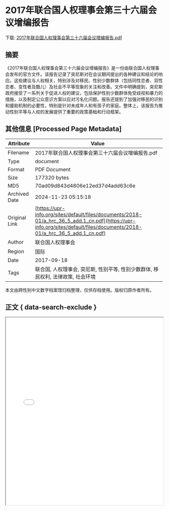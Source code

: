 # 2017年联合国人权理事会第三十六届会议增编报告

<!-- tcd_download_link -->
下载: <a href="2017年联合国人权理事会第三十六届会议增编报告.pdf" download>2017年联合国人权理事会第三十六届会议增编报告.pdf</a>
<!-- tcd_download_link_end -->

## 摘要

<!-- tcd_abstract -->
《2017年联合国人权理事会第三十六届会议增编报告》是一份由联合国人权理事会发布的官方文件。该报告记录了突尼斯对在会议期间提出的各种建议和结论的响应。这些建议与人权相关，特别涉及对移民、性别少数群体（包括同性恋者、双性恋者、变性者及酷儿）及社会不平等现象的关注和改善。文件中明确提到，突尼斯政府接受了一系列关于促进人权的建议，包括保护性别少数群体免受歧视和暴力的措施，以及制定公众意识方案以应对污名化问题。报告还提到了加强对移民的识别和援助机制的必要性，特别是针对未成年人和有孩子的家庭。整体上，该报告为推动性别平等与人权的发展提供了重要的政策基础和行动框架。

<!-- tcd_abstract_end -->

## 其他信息 [Processed Page Metadata]

| Attribute       | Value                                  |
|-----------------|----------------------------------------|
| Filename        | 2017年联合国人权理事会第三十六届会议增编报告.pdf                             |
| Type            | document                                 |
| Format          | PDF Document                               |
| Size            | 177320 bytes                           |
| MD5             | 70ad09d843d4806e12ed37d4add63c6e                                  |
| Archived Date   | 2024-11-23 05:15:18                             |
| Original Link   | [https://upr-info.org/sites/default/files/documents/2018-01/a_hrc_36_5_add.1_cn.pdf](https://upr-info.org/sites/default/files/documents/2018-01/a_hrc_36_5_add.1_cn.pdf)                         |
| Author          | 联合国人权理事会                               |
| Region          | 国际                               |
| Date            | 2017-09-18                                 |
| Tags            | 联合国, 人权理事会, 突尼斯, 性别平等, 性别少数群体, 移民权利, 法律政策, 社会环境                                 |

本文由跨性别中文数字档案馆归档整理，仅供存档使用。版权归原作者所有。


## 正文 { data-search-exclude }

<!-- tcd_main_text -->
<iframe src="../2017年联合国人权理事会第三十六届会议增编报告.pdf" width="100%" height="600px">
    <p>无法显示PDF，请下载查看。</p>
</iframe>
<!-- tcd_main_text_end -->

